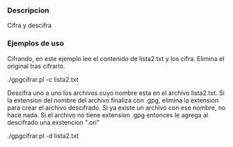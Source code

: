 ### Descripcion

Cifra y descifra

### Ejemplos de uso

Cifrando, en este ejemplo lee el contenido de
lista2.txt y los cifra.  Elimina el original tras
cifrarlo.

./gpgcifrar.pl -c lista2.txt

Descifra uno a uno los archivos cuyo nombre esta
en el archivo lista2.txt.  Si la extension del nombre
del archivo finaliza con .gpg, elimina la extension para
crear el archivo descifrado.   Si ya existe un archivo con
ese nombre, no hace nada.  Si el archivo no tiene extension
.gpg entonces le agrega al descifrado una exstencion ".ori"

./gpgcifrar.pl -d lista2.txt



